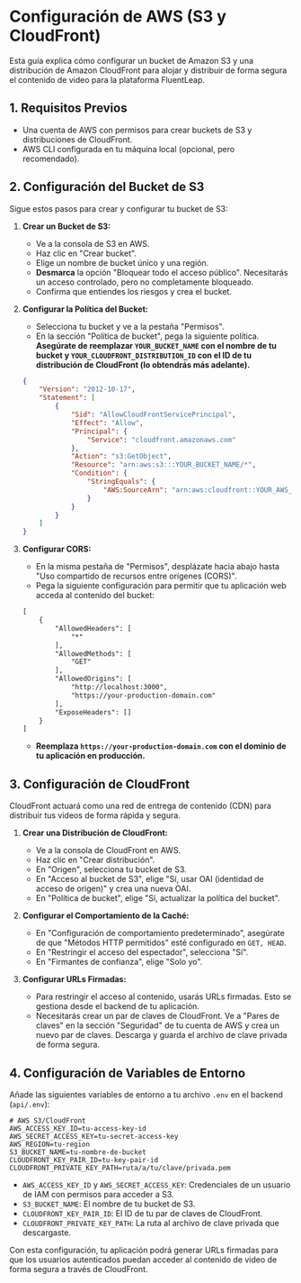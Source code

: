 # Configuración de AWS (S3 y CloudFront)

Esta guía explica cómo configurar un bucket de Amazon S3 y una distribución de Amazon CloudFront para alojar y distribuir de forma segura el contenido de video para la plataforma FluentLeap.

## 1. Requisitos Previos

- Una cuenta de AWS con permisos para crear buckets de S3 y distribuciones de CloudFront.
- AWS CLI configurada en tu máquina local (opcional, pero recomendado).

## 2. Configuración del Bucket de S3

Sigue estos pasos para crear y configurar tu bucket de S3:

1.  **Crear un Bucket de S3:**
    *   Ve a la consola de S3 en AWS.
    *   Haz clic en "Crear bucket".
    *   Elige un nombre de bucket único y una región.
    *   **Desmarca** la opción "Bloquear todo el acceso público". Necesitarás un acceso controlado, pero no completamente bloqueado.
    *   Confirma que entiendes los riesgos y crea el bucket.

2.  **Configurar la Política del Bucket:**
    *   Selecciona tu bucket y ve a la pestaña "Permisos".
    *   En la sección "Política de bucket", pega la siguiente política. **Asegúrate de reemplazar `YOUR_BUCKET_NAME` con el nombre de tu bucket y `YOUR_CLOUDFRONT_DISTRIBUTION_ID` con el ID de tu distribución de CloudFront (lo obtendrás más adelante).**

    ```json
    {
        "Version": "2012-10-17",
        "Statement": [
            {
                "Sid": "AllowCloudFrontServicePrincipal",
                "Effect": "Allow",
                "Principal": {
                    "Service": "cloudfront.amazonaws.com"
                },
                "Action": "s3:GetObject",
                "Resource": "arn:aws:s3:::YOUR_BUCKET_NAME/*",
                "Condition": {
                    "StringEquals": {
                        "AWS:SourceArn": "arn:aws:cloudfront::YOUR_AWS_ACCOUNT_ID:distribution/YOUR_CLOUDFRONT_DISTRIBUTION_ID"
                    }
                }
            }
        ]
    }
    ```

3.  **Configurar CORS:**
    *   En la misma pestaña de "Permisos", desplázate hacia abajo hasta "Uso compartido de recursos entre orígenes (CORS)".
    *   Pega la siguiente configuración para permitir que tu aplicación web acceda al contenido del bucket:

    ```xml
    [
        {
            "AllowedHeaders": [
                "*"
            ],
            "AllowedMethods": [
                "GET"
            ],
            "AllowedOrigins": [
                "http://localhost:3000",
                "https://your-production-domain.com"
            ],
            "ExposeHeaders": []
        }
    ]
    ```
    *   **Reemplaza `https://your-production-domain.com` con el dominio de tu aplicación en producción.**

## 3. Configuración de CloudFront

CloudFront actuará como una red de entrega de contenido (CDN) para distribuir tus videos de forma rápida y segura.

1.  **Crear una Distribución de CloudFront:**
    *   Ve a la consola de CloudFront en AWS.
    *   Haz clic en "Crear distribución".
    *   En "Origen", selecciona tu bucket de S3.
    *   En "Acceso al bucket de S3", elige "Sí, usar OAI (identidad de acceso de origen)" y crea una nueva OAI.
    *   En "Política de bucket", elige "Sí, actualizar la política del bucket".

2.  **Configurar el Comportamiento de la Caché:**
    *   En "Configuración de comportamiento predeterminado", asegúrate de que "Métodos HTTP permitidos" esté configurado en `GET, HEAD`.
    *   En "Restringir el acceso del espectador", selecciona "Sí".
    *   En "Firmantes de confianza", elige "Solo yo".

3.  **Configurar URLs Firmadas:**
    *   Para restringir el acceso al contenido, usarás URLs firmadas. Esto se gestiona desde el backend de tu aplicación.
    *   Necesitarás crear un par de claves de CloudFront. Ve a "Pares de claves" en la sección "Seguridad" de tu cuenta de AWS y crea un nuevo par de claves. Descarga y guarda el archivo de clave privada de forma segura.

## 4. Configuración de Variables de Entorno

Añade las siguientes variables de entorno a tu archivo `.env` en el backend (`api/.env`):

```
# AWS S3/CloudFront
AWS_ACCESS_KEY_ID=tu-access-key-id
AWS_SECRET_ACCESS_KEY=tu-secret-access-key
AWS_REGION=tu-region
S3_BUCKET_NAME=tu-nombre-de-bucket
CLOUDFRONT_KEY_PAIR_ID=tu-key-pair-id
CLOUDFRONT_PRIVATE_KEY_PATH=ruta/a/tu/clave/privada.pem
```

-   `AWS_ACCESS_KEY_ID` y `AWS_SECRET_ACCESS_KEY`: Credenciales de un usuario de IAM con permisos para acceder a S3.
-   `S3_BUCKET_NAME`: El nombre de tu bucket de S3.
-   `CLOUDFRONT_KEY_PAIR_ID`: El ID de tu par de claves de CloudFront.
-   `CLOUDFRONT_PRIVATE_KEY_PATH`: La ruta al archivo de clave privada que descargaste.

Con esta configuración, tu aplicación podrá generar URLs firmadas para que los usuarios autenticados puedan acceder al contenido de video de forma segura a través de CloudFront.